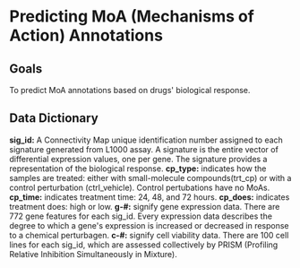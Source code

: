 # Predicting MoA (Mechanisms of Action) Annotations
## Goals
To predict MoA annotations based on drugs' biological response.
## Data Dictionary
**sig_id:** A Connectivity Map unique identification number assigned to each signature generated from L1000 assay. A signature is the entire vector of differential expression values, one per gene. The signature provides a representation of the biological response. 
**cp_type:** indicates how the samples are treated: either with small-molecule compounds(trt_cp) or with a control perturbation (ctrl_vehicle). Control pertubations have no MoAs.
**cp_time:** indicates treatment time: 24, 48, and 72 hours.
**cp_does:** indicates treatment does: high or low. 
**g-#:** signify gene expression data. There are 772 gene features for each sig_id. Every expression data describes the degree to which a gene's expression is increased or decreased in response to a chemical perturbagen. 
**c-#:** signify cell viability data. There are 100 cell lines for each sig_id, which are assessed collectively by PRISM (Profiling Relative Inhibition Simultaneously in Mixture). 